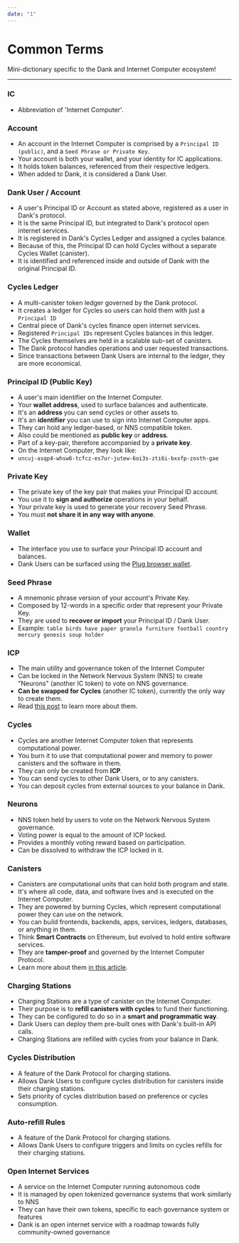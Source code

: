 ```yaml
---
date: "1"
---
```


# Common Terms

Mini-dictionary specific to the Dank and Internet Computer ecosystem!

-----

### IC
- Abbreviation of 'Internet Computer'.

### Account
- An account in the Internet Computer is comprised by a `Principal ID (public)`, and a `Seed Phrase or Private Key`.
- Your account is both your wallet, and your identity for IC applications.
- It holds token balances, referenced from their respective ledgers.
- When added to Dank, it is considered a Dank User.


### Dank User / Account
- A user's Principal ID or Account as stated above, registered as a user in Dank's protocol.
- It is the same Principal ID, but integrated to Dank's protocol open internet services.
- It is registered in Dank's Cycles Ledger and assigned a cycles balance.
- Because of this, the Principal ID can hold Cycles without a separate Cycles Wallet (canister).
- It is identified and referenced inside and outside of Dank with the original Principal ID.

### Cycles Ledger
- A multi-canister token ledger governed by the Dank protocol.
- It creates a ledger for Cycles so users can hold them with just a `Principal ID`
- Central piece of Dank's cycles finance open internet services.
- Registered `Principal IDs` represent Cycles balances in this ledger.
- The Cycles themselves are held in a scalable sub-set of canisters.
- The Dank protocol handles operations and user requested transactions.
- Since transactions between Dank Users are internal to the ledger, they are more economical.

### Principal ID (Public Key)
- A user's main identifier on the Internet Computer.
- Your  **wallet address**, used to surface balances and authenticate.
- It's an **address** you can send cycles or other assets to.
- It's an **identifier** you can use to sign into Internet Computer apps.
- They can hold any ledger-based, or NNS compatible token.
- Also could be mentioned as **public key** or **address**.
- Part of a key-pair, therefore accompanied by a **private key**.
- On the Internet Computer, they look like:
- `uncuj-asqp4-whsw6-tcfcz-es7ur-jutew-6oi3s-zti6i-bxxfp-zosth-gae`

### Private Key
- The private key of the key pair that makes your Principal ID account.
- You use it to **sign and authorize** operations in your behalf.
- Your private key is used to generate your recovery Seed Phrase.
- You must **not share it in any way with anyone**.

### Wallet
- The interface you use to surface your Principal ID account and balances.
- Dank Users can be surfaced using the [Plug browser wallet](https://plugwallet.ooo).


### Seed Phrase
- A mnemonic phrase version of your account's Private Key.
- Composed by 12-words in a specific order that represent your Private Key.
- They are used to **recover or import** your Principal ID / Dank User.
- Example: `table birds have paper granola furniture football country mercury genesis soup holder`

### ICP
- The main utility and governance token of the Internet Computer
- Can be locked in the Network Nervous System (NNS) to create "Neurons" (another IC token) to vote on NNS governance.
- **Can be swapped for Cycles** (another IC token), currently the only way to create them.
- Read [this post](https://medium.com/dfinity/the-internet-computers-token-economics-an-overview-29e238bd1d83#:~:text=ICP%20tokens%20allow%20users%20to,proposals%20and%20earn%20voting%20rewards.) to learn more about them.

### Cycles
- Cycles are another Internet Computer token that represents computational power.
- You burn it to use that computational power and memory to power canisters and the software in them.
- They can only be created from **ICP**.
- You can send cycles to other Dank Users, or to any canisters.
- You can deposit cycles from external sources to your balance in Dank.

### Neurons
- NNS token held by users to vote on the Network Nervous System governance.
- Voting power is equal to the amount of ICP locked.
- Provides a monthly voting reward based on participation.
- Can be dissolved to withdraw the ICP locked in it.


### Canisters
- Canisters are computational units that can hold both program and state.
- It's where all code, data, and software lives and is executed on the Internet Computer.
- They are powered by burning Cycles, which represent computational power they can use on the network.
- You can build frontends, backends, apps, services, ledgers, databases, or anything in them.
- Think **Smart Contracts** on Ethereum, but evolved to hold entire software services.
- They are **tamper-proof** and governed by the Internet Computer Protocol.
- Learn more about them [in this article](https://medium.com/dfinity/the-internet-computers-token-economics-an-overview-29e238bd1d83#:~:text=ICP%20tokens%20allow%20users%20to,proposals%20and%20earn%20voting%20rewards.).

### Charging Stations
- Charging Stations are a type of canister on the Internet Computer.
- Their purpose is to **refill canisters with cycles** to fund their functioning.
- They can be configured to do so in a **smart and programmatic way**.
- Dank Users can deploy them pre-built ones with Dank's built-in API calls.
- Charging Stations are refilled with cycles from your balance in Dank.

### Cycles Distribution
- A feature of the Dank Protocol for charging stations.
- Allows Dank Users to configure cycles distribution for canisters inside their charging stations.
- Sets priority of cycles distribution based on preference or cycles consumption.

### Auto-refill Rules
- A feature of the Dank Protocol for charging stations.
- Allows Dank Users to configure triggers and limits on cycles refills for their charging stations.

### Open Internet Services
- A service on the Internet Computer running autonomous code
- It is managed by open tokenized governance systems that work similarly to NNS
- They can have their own tokens, specific to each governance system or features
- Dank is an open internet service with a roadmap towards fully community-owned governance